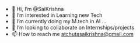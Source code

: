 - 👋 Hi, I’m @SaiKrishna
- 👀 I’m interested in Learning new Tech
- 🌱 I’m currently doing my M.tech in AI ...
- 💞️ I’m looking to collaborate on Internships/projects
- 📫 How to reach me atchutasaikrishna@gmail.com


<!---
SaiKrishna5499/SaiKrishna5499 is a ✨ special ✨ repository because its `README.md` (this file) appears on your GitHub profile.
You can click the Preview link to take a look at your changes.
--->

